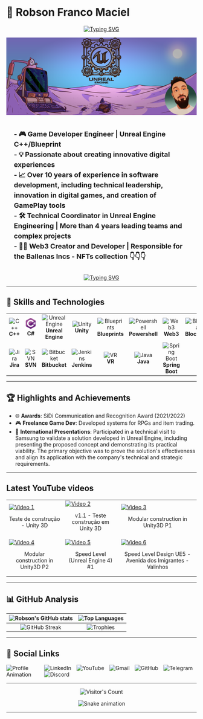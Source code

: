# 👾 Robson Franco Maciel  

<p align="center">
  <a href="https://github.com/RobsonMaciel/RobsonMaciel">
    <img src="https://readme-typing-svg.demolab.com/?lines=💡%20Passionate%20about%20creating%20immersive%20experiences%20with%20Unreal%20Engine;🎮%20Developing%20innovative%20projects%20in%20UE5;🛠️%20Creating%20tools%20and%20systems%20for%20advanced%20GamePlay;🌍%20Turning%20ideas%20into%20immersive%20worlds%20with%20Unreal%20Engine;🚀%20Over%2010%20years%20of%20dedication%20to%20technology%20and%20innovation%20in%20games&font=Fira%20Code&center=true&width=1000&height=50&color=FF5733&vCenter=true&pause=1500&size=24" alt="Typing SVG">
  </a>
</p>

<a href="[https://eddiejaoude.substack.com/p/links](https://kujiraclubnft.com)" target="_blank"><img src="https://raw.githubusercontent.com/RobsonMaciel/RobsonMaciel/main/developerbg.png" /></a>

<div style="flex: 1; padding: 20px;">
  <p style="font-size: 18px; font-weight: bold; line-height: 1.5; margin: 0;">
    - 🎮 <strong>Game Developer Engineer</strong> | Unreal Engine C++/Blueprint<br>
    - 💡 <strong>Passionate about creating innovative digital experiences</strong><br>
    - 📈 <strong>Over 10 years of experience in software development</strong>, including technical leadership, innovation in digital games, and creation of GamePlay tools<br>
    - 🛠️ <strong>Technical Coordinator in Unreal Engine Engineering</strong> | More than 4 years leading teams and complex projects<br>
    - 🧑‍💻 <strong>Web3 Creator and Developer</strong> | Responsible for the Ballenas Incs - NFTs collection 👇👇👇
  </p>
</div>
<p align="center">
  <a href="https://kujiraclubnft.com" title="Opens in a new tab">
    <img src="https://readme-typing-svg.demolab.com/?lines=🐋+Check+out+my+NFT+Collection!+Click+here!&font=Fira%20Code&center=true&width=650&height=60&color=0D6EFD&vCenter=true&pause=1500&size=24" alt="Typing SVG">
  </a>
</p>

---

## 🚀 Skills and Technologies
<table> 
<tr> 
  <td align="center"><img src="https://img.icons8.com/color/48/000000/c-plus-plus-logo.png" alt="C++"/><br><b>C++</b></td> 
  <td align="center"><img src="https://raw.githubusercontent.com/devicons/devicon/master/icons/csharp/csharp-original.svg" alt="C#"/><br><b>C#</b></td> 
  <td align="center"><img src="https://img.icons8.com/color/48/000000/unreal-engine.png" alt="Unreal Engine"/><br><b>Unreal Engine</b></td> 
  <td align="center"><img src="https://img.icons8.com/color/48/000000/unity.png" alt="Unity"/><br><b>Unity</b></td> 
  <td align="center"><img src="https://img.icons8.com/ios-filled/50/000000/blueprint.png" alt="Blueprints"/><br><b>Blueprints</b></td> 
  <td align="center"><img src="https://img.icons8.com/color/48/000000/powershell.png" alt="Powershell"/><br><b>Powershell</b></td>
  <td align="center"><img src="https://img.icons8.com/fluency/48/000000/blockchain-technology.png" alt="Web3"/><br><b>Web3</b></td>   
  <td align="center"><img src="https://img.icons8.com/color/48/000000/blockchain.png" alt="Blockchain"/><br><b>Blockchain</b></td> 
</tr> 
<tr> 
  <td align="center"><img src="https://img.icons8.com/color/48/000000/jira.png" alt="Jira"/><br><b>Jira</b></td> 
  <td align="center"><img src="https://tortoisesvn.net/assets/img/TortoiseCheckout.a286e72d.png" alt="SVN" width="48"/><br><b>SVN</b>
  <td align="center"><img src="https://img.icons8.com/color/48/000000/bitbucket.png" alt="Bitbucket"/><br><b>Bitbucket</b></td> 
  <td align="center"><img src="https://img.icons8.com/color/48/000000/jenkins.png" alt="Jenkins"/><br><b>Jenkins</b></td> 
  <td align="center"><img src="https://img.icons8.com/color/48/000000/virtual-reality.png" alt="VR"/><br><b>VR</b></td> 
  <td align="center"><img src="https://img.icons8.com/color/48/000000/java-coffee-cup-logo.png" alt="Java"/><br><b>Java</b></td> 
  <td align="center"><img src="https://img.icons8.com/color/48/000000/spring-logo.png" alt="Spring Boot"/><br><b>Spring Boot</b></td>
</tr> 
</table>



---

## 🏆 Highlights and Achievements
- 🌐 **Awards**: SiDi Communication and Recognition Award (2021/2022)  
- 🎮 **Freelance Game Dev**: Developed systems for RPGs and item trading.  
- 📢 **International Presentations**: Participated in a technical visit to Samsung to validate a solution developed in Unreal Engine, including presenting the proposed concept and demonstrating its practical viability. The primary objective was to prove the solution's effectiveness and align its application with the company's  technical and strategic requirements.

---
## Latest YouTube videos

<table>
  <tr>
    <td>
      <a href="https://www.youtube.com/watch?v=08TSeFGwcPU">
        <img src="https://i.ytimg.com/vi/08TSeFGwcPU/mqdefault.jpg" alt="Video 1" width="200">
      </a>
      <p align="center">Teste de construção - Unity 3D</p>
    </td>
    <td>
      <a href="https://www.youtube.com/watch?v=U8QUZ7xllMg">
        <img src="https://i.ytimg.com/vi/U8QUZ7xllMg/mqdefault.jpg" alt="Video 2" width="200">
      </a>
      <p align="center">v1.1 - Teste construção em Unity 3D</p>
    </td>
    <td>
      <a href="https://www.youtube.com/watch?v=3KrSj7YGDNo">
        <img src="https://i.ytimg.com/vi/3KrSj7YGDNo/mqdefault.jpg" alt="Video 3" width="200">
      </a>
      <p align="center">Modular construction in Unity3D P1</p>
    </td>
  </tr>
  <tr>
    <td>
      <a href="https://www.youtube.com/watch?v=vcgR1FJsGno">
        <img src="https://i.ytimg.com/vi/vcgR1FJsGno/mqdefault.jpg" alt="Video 4" width="200">
      </a>
      <p align="center">Modular construction in Unity3D P2</p>
    </td>
    <td>
      <a href="https://www.youtube.com/watch?v=VAilSmYbg3o">
        <img src="https://i.ytimg.com/vi/VAilSmYbg3o/mqdefault.jpg" alt="Video 5" width="200">
      </a>
      <p align="center">Speed Level (Unreal Engine 4) #1</p>
    </td>
    <td>
      <a href="https://www.youtube.com/watch?v=WcbeCSSSXys">
        <img src="https://i.ytimg.com/vi/WcbeCSSSXys/mqdefault.jpg" alt="Video 6" width="200">
      </a>
      <p align="center">Speed Level Design UE5 - Avenida dos Imigrantes - Valinhos</p>
    </td>
  </tr>
</table>

---
## 📊 GitHub Analysis
| ![Robson's GitHub stats](https://github-readme-stats.vercel.app/api?username=robsonfmaciel&show_icons=true&theme=radical) | ![Top Languages](https://github-readme-stats.vercel.app/api/top-langs/?username=robsonfmaciel&layout=compact&theme=radical) |
| :---: | :---: |
| ![GitHub Streak](https://github-readme-streak-stats.herokuapp.com/?user=robsonmaciel&theme=radical) | ![Trophies](https://github-profile-trophy.vercel.app/?username=robsonmaciel&theme=radical&no-bg=true&row=2&column=4) |

---

## 🔗 Social Links
<div style="display: flex; align-items: center; justify-content: center;">
  <div style="display: flex; align-items: center; margin-right: 20px;">
    <img src="https://kujiraclubnft.com/assets/images/developer/developer.png" alt="Profile Animation" width="70" style="margin-right: 10px;">    
  </div>
  <div>
    <a href="https://www.linkedin.com/in/robson-franco-maciel-22923659/" style="text-decoration: none; margin-right: 10px;">
      <img src="https://img.icons8.com/color/48/000000/linkedin.png" alt="LinkedIn" title="LinkedIn" />
    </a>
    <a href="https://www.youtube.com/channel/UCLYIUO-gGHgVm4d3UZNBaew" style="text-decoration: none; margin-right: 10px;">
      <img src="https://img.icons8.com/color/48/000000/youtube-play.png" alt="YouTube" title="YouTube" />
    </a>
    <a href="mailto:robson.indie@gmail.com" style="text-decoration: none; margin-right: 10px;">
      <img src="https://img.icons8.com/color/48/000000/gmail--v1.png" alt="Gmail" title="Gmail" />
    </a>
    <a href="https://github.com/RobsonMaciel" style="text-decoration: none; margin-right: 10px;">
      <img src="https://img.icons8.com/material-outlined/48/000000/github.png" alt="GitHub" title="GitHub" />
    </a>
    <a href="https://t.me/RobsonGameDev" style="text-decoration: none; margin-right: 10px;">
      <img src="https://img.icons8.com/color/48/000000/telegram-app--v1.png" alt="Telegram" title="Telegram" />
    </a>
    <a href="https://discord.com/users/robson.83" style="text-decoration: none;">
      <img src="https://img.icons8.com/color/48/000000/discord-logo.png" alt="Discord" title="Discord" />
    </a>
  </div>
</div>

---

<div align="center">
  <img src="https://profile-counter.glitch.me/robsonfmaciel/count.svg" alt="Visitor's Count">
  
  ![Snake animation](https://github.com/robsonmaciel/robsonmaciel/blob/output/github-contribution-grid-snake.svg)
</div>

---
